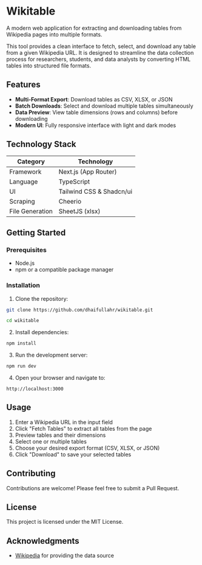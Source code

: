 # Wikitable

A modern web application for extracting and downloading tables from Wikipedia pages into multiple formats.

This tool provides a clean interface to fetch, select, and download any table from a given Wikipedia URL. It is designed to streamline the data collection process for researchers, students, and data analysts by converting HTML tables into structured file formats.

## Features

- **Multi-Format Export**: Download tables as CSV, XLSX, or JSON
- **Batch Downloads**: Select and download multiple tables simultaneously
- **Data Preview**: View table dimensions (rows and columns) before downloading
- **Modern UI**: Fully responsive interface with light and dark modes

## Technology Stack

| Category | Technology |
|----------|------------|
| Framework | Next.js (App Router) |
| Language | TypeScript |
| UI | Tailwind CSS & Shadcn/ui |
| Scraping | Cheerio |
| File Generation | SheetJS (xlsx) |

## Getting Started

### Prerequisites

- Node.js
- npm or a compatible package manager

### Installation

1. Clone the repository:
```bash
git clone https://github.com/dhaifullahr/wikitable.git
```
```bash
cd wikitable
```

2. Install dependencies:
```bash
npm install
```

3. Run the development server:
```bash
npm run dev
```

4. Open your browser and navigate to:
```
http://localhost:3000
```

## Usage

1. Enter a Wikipedia URL in the input field
2. Click "Fetch Tables" to extract all tables from the page
3. Preview tables and their dimensions
4. Select one or multiple tables
5. Choose your desired export format (CSV, XLSX, or JSON)
6. Click "Download" to save your selected tables

## Contributing

Contributions are welcome! Please feel free to submit a Pull Request.

## License

This project is licensed under the MIT License.

## Acknowledgments

- [Wikipedia](https://wikipedia.org) for providing the data source

